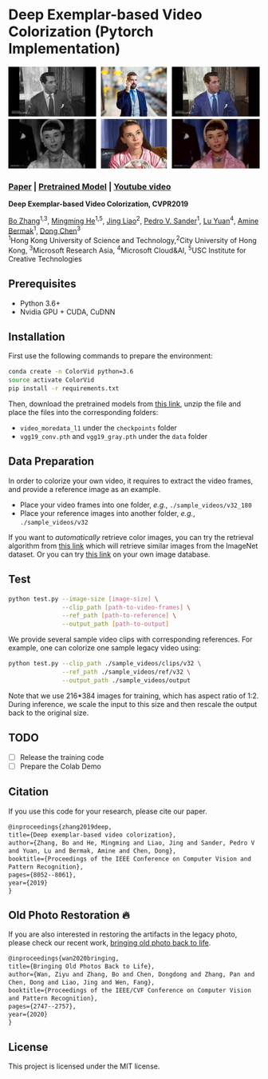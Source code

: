 # Deep Exemplar-based Video Colorization (Pytorch Implementation)

<img src='assets/teaser.png'/>

### [Paper](https://arxiv.org/abs/1906.09909) | [Pretrained Model](https://facevc.blob.core.windows.net/zhanbo/old_photo/colorization_checkpoint.zip) | [Youtube video](https://youtu.be/HXWR5h5vVYI)

**Deep Exemplar-based Video Colorization, CVPR2019**

[Bo Zhang](https://www.microsoft.com/en-us/research/people/zhanbo/)<sup>1,3</sup>,
[Mingming He](http://mingminghe.com/)<sup>1,5</sup>,
[Jing Liao](https://liaojing.github.io/html/)<sup>2</sup>,
[Pedro V. Sander](https://www.cse.ust.hk/~psander/)<sup>1</sup>,
[Lu Yuan](https://www.microsoft.com/en-us/research/people/luyuan/)<sup>4</sup>,
[Amine Bermak](https://eebermak.home.ece.ust.hk/)<sup>1</sup>,
[Dong Chen](https://www.microsoft.com/en-us/research/people/doch/)<sup>3</sup> <br>
<sup>1</sup>Hong Kong University of Science and Technology,<sup>2</sup>City University of Hong Kong,
<sup>3</sup>Microsoft Research Asia, <sup>4</sup>Microsoft Cloud&AI, <sup>5</sup>USC Institute for Creative Technologies

## Prerequisites

- Python 3.6+
- Nvidia GPU + CUDA, CuDNN

## Installation

First use the following commands to prepare the environment:

```bash
conda create -n ColorVid python=3.6
source activate ColorVid
pip install -r requirements.txt
```

Then, download the pretrained models from [this link](https://facevc.blob.core.windows.net/zhanbo/old_photo/colorization_checkpoint.zip), unzip the file and place the files into the corresponding folders:

- `video_moredata_l1` under the `checkpoints` folder
- `vgg19_conv.pth` and `vgg19_gray.pth` under the `data` folder

## Data Preparation

In order to colorize your own video, it requires to extract the video frames, and provide a reference image as an example.

- Place your video frames into one folder, _e.g._, `./sample_videos/v32_180`
- Place your reference images into another folder, _e.g._, `./sample_videos/v32`

If you want to _automatically_ retrieve color images, you can try the retrieval algorithm from [this link](https://github.com/hmmlillian/Gray-Image-Retrieval) which will retrieve similar images from the ImageNet dataset. Or you can try [this link](https://github.com/pochih/CBIR) on your own image database.

## Test

```bash
python test.py --image-size [image-size] \
               --clip_path [path-to-video-frames] \
               --ref_path [path-to-reference] \
               --output_path [path-to-output]
```

We provide several sample video clips with corresponding references. For example, one can colorize one sample legacy video using:

```bash
python test.py --clip_path ./sample_videos/clips/v32 \
               --ref_path ./sample_videos/ref/v32 \
               --output_path ./sample_videos/output
```

Note that we use 216\*384 images for training, which has aspect ratio of 1:2. During inference, we scale the input to this size and then rescale the output back to the original size.

## TODO

- [ ] Release the training code
- [ ] Prepare the Colab Demo

## Citation

If you use this code for your research, please cite our paper.

```
@inproceedings{zhang2019deep,
title={Deep exemplar-based video colorization},
author={Zhang, Bo and He, Mingming and Liao, Jing and Sander, Pedro V and Yuan, Lu and Bermak, Amine and Chen, Dong},
booktitle={Proceedings of the IEEE Conference on Computer Vision and Pattern Recognition},
pages={8052--8061},
year={2019}
}
```

## Old Photo Restoration :fire:

If you are also interested in restoring the artifacts in the legacy photo, please check our recent work, [bringing old photo back to life](https://github.com/microsoft/Bringing-Old-Photos-Back-to-Life).

```
@inproceedings{wan2020bringing,
title={Bringing Old Photos Back to Life},
author={Wan, Ziyu and Zhang, Bo and Chen, Dongdong and Zhang, Pan and Chen, Dong and Liao, Jing and Wen, Fang},
booktitle={Proceedings of the IEEE/CVF Conference on Computer Vision and Pattern Recognition},
pages={2747--2757},
year={2020}
}
```

## License

This project is licensed under the MIT license.

